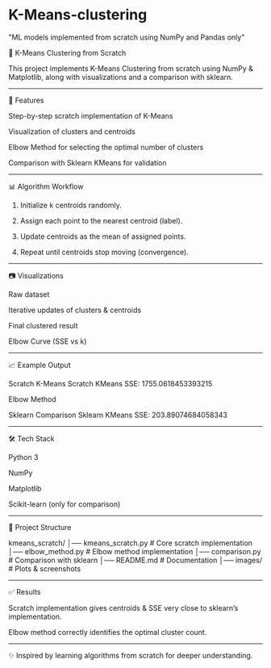 # K-Means-clustering
"ML models implemented from scratch using NumPy and Pandas only"


📌 K-Means Clustering from Scratch

This project implements K-Means Clustering from scratch using NumPy & Matplotlib, along with visualizations and a comparison with sklearn.


---

🚀 Features

Step-by-step scratch implementation of K-Means

Visualization of clusters and centroids

Elbow Method for selecting the optimal number of clusters

Comparison with Sklearn KMeans for validation



---

📊 Algorithm Workflow

1. Initialize k centroids randomly.


2. Assign each point to the nearest centroid (label).


3. Update centroids as the mean of assigned points.


4. Repeat until centroids stop moving (convergence).




---

📷 Visualizations

Raw dataset

Iterative updates of clusters & centroids

Final clustered result

Elbow Curve (SSE vs k)



---

📈 Example Output

Scratch K-Means
Scratch KMeans SSE: 1755.0618453393215


Elbow Method



Sklearn Comparison
Sklearn KMeans SSE: 203.89074684058343



---

🛠 Tech Stack

Python 3

NumPy

Matplotlib

Scikit-learn (only for comparison)



---

📂 Project Structure

kmeans_scratch/
│── kmeans_scratch.py      # Core scratch implementation
│── elbow_method.py        # Elbow method implementation
│── comparison.py          # Comparison with sklearn
│── README.md              # Documentation
│── images/                # Plots & screenshots


---

✅ Results

Scratch implementation gives centroids & SSE very close to sklearn’s implementation.

Elbow method correctly identifies the optimal cluster count.



---

✨ Inspired by learning algorithms from scratch for deeper understanding.
